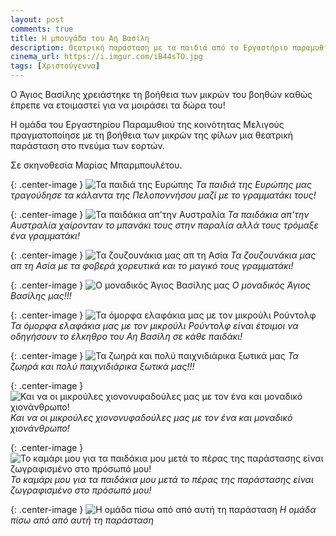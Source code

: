 ```yaml
---
layout: post
comments: true
title: Η μπουγάδα του Αη Βασίλη
description: Θεατρική παράσταση με τα παιδιά από το Εργαστήριο παραμυθιού με τίτλο "Η μπουγάδα του Αη Βασίλη"
cinema_url: https://i.imgur.com/iB44sTO.jpg
tags: [Χριστούγεννα]
---
```


Ο Άγιος Βασίλης χρειάστηκε τη βοήθεια των μικρών του βοηθών καθώς έπρεπε να ετοιμαστεί για να μοιράσει τα δώρα του! 

Η ομάδα του Εργαστηρίου Παραμυθιού της κοινότητας Μελιγούς πραγματοποίησε με τη βοήθεια των μικρών της φίλων μια θεατρική παράσταση στο πνεύμα των εορτών. 

Σε σκηνοθεσία Μαρίας Μπαρμπουλέτου.

{: .center-image } 
![Τα παιδιά της Ευρώπης](https://i.imgur.com/5mOAFJ4.jpg)
*Τα παιδιά της Ευρώπης μας τραγούδησε τα κάλαντα της Πελοποννήσου μαζί με το γραμματάκι τους!*

{: .center-image } 
![Τα παιδάκια απ'την Αυστραλία](https://i.imgur.com/MNGXHtY.jpg)
*Τα παιδάκια απ'την Αυστραλία χαίρονταν το μπανάκι τους στην παραλία αλλά τους τρόμαξε ένα γραμματάκι!*

{: .center-image } 
![Τα ζουζουνάκια μας απ τη Ασία](https://i.imgur.com/RPuFrge.jpg)
*Τα ζουζουνάκια μας απ τη Ασία με τα φοβερά χορευτικά και το μαγικό τους γραμματάκι!*

{: .center-image } 
![Ο μοναδικός Άγιος Βασίλης μας](https://i.imgur.com/Evpenry.jpg)
*Ο μοναδικός Άγιος Βασίλης μας!!!*

{: .center-image } 
![Τα όμορφα ελαφάκια μας με τον μικρούλι Ρούντολφ](https://i.imgur.com/Pg2Zp61.jpg)
*Τα όμορφα ελαφάκια μας με τον μικρούλι Ρούντολφ είναι έτοιμοι να οδηγήσουν το έλκηθρο του Αη Βασίλη σε κάθε παιδάκι!*

{: .center-image } 
![Τα ζωηρά και πολύ παιχνιδιάρικα ξωτικά μας](https://i.imgur.com/ds4f9vN.jpg)
*Τα ζωηρά και πολύ παιχνιδιάρικα ξωτικά μας!!!*

{: .center-image } 
![Και να οι μικρούλες χιονονυφαδούλες μας με τον ένα και μοναδικό χιονάνθρωπο!](https://i.imgur.com/4sNBxkt.jpg)
*Και να οι μικρούλες χιονονυφαδούλες μας με τον ένα και μοναδικό χιονάνθρωπο!*

{: .center-image } 
![Το καμάρι μου για τα παιδάκια μου μετά το πέρας της παράστασης είναι ζωγραφισμένο στο πρόσωπό μου!](https://i.imgur.com/UQfnZPI.jpg)
*Το καμάρι μου για τα παιδάκια μου μετά το πέρας της παράστασης είναι ζωγραφισμένο στο πρόσωπό μου!*

{: .center-image } 
![Η ομάδα πίσω από από αυτή τη παράσταση](https://i.imgur.com/iB44sTO.jpg)
*Η ομάδα πίσω από από αυτή τη παράσταση*
